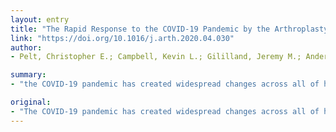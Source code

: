 ```yaml
---
layout: entry
title: "The Rapid Response to the COVID-19 Pandemic by the Arthroplasty Divisions at Two Academic Referral Centers"
link: "https://doi.org/10.1016/j.arth.2020.04.030"
author:
- Pelt, Christopher E.; Campbell, Kevin L.; Gililland, Jeremy M.; Anderson, Lucas A.; Peters, Christopher L.; Barnes, C. Lowry; Edwards, Paul K.; Mears, Simon C.; Stambough, Jeffrey B.

summary:
- "the COVID-19 pandemic has created widespread changes across all of healthcare. The impacts on the delivery of orthopaedic services has been challenged as a result. Service lines such as adult reconstruction and lower limb arthroplasty have stopped or substantially limited elective surgeries. In order to ensure and provide adequate health care resources, service lines have been forced to re-engineer care processes for a high-volume of patients."

original:
- "The COVID-19 pandemic has created widespread changes across all of healthcare. The impacts on the delivery of orthopaedic services has been challenged as a result. In order to ensure and provide for adequate health care resources in terms of hospital capacity, personnel and personal protective equipment (PPE), service lines such as adult reconstruction and lower limb arthroplasty have stopped or substantially limited elective surgeries and have been forced to re-engineer care processes for a high-volume of patients. Herein, we summarize the similar approaches by two arthroplasty divisions in high volume academic referral centers in 1) the cessation of elective surgeries, 2) workforce restructuring, 3) phased delivery of outpatient and inpatient care, and 4) educational restructuring."
---
```


